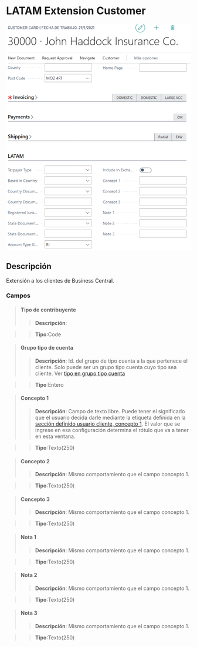 # LATAM Extension Customer
![Ventana de configuración](../../Imagenes/LATAM-Customer-Extension-MainPage.PNG)
## Descripción
Extensión a los clientes de Business Central.

### Campos

>#### Tipo de contribuyente
>>**Descripción**: 
	
>>**Tipo**:Code

>#### Grupo tipo de cuenta
>>**Descripción**: 
	Id. del grupo de tipo cuenta a la que pertenece el cliente. Solo puede ser un grupo tipo cuenta cuyo tipo sea cliente. Ver [tipo en grupo tipo cuenta](../Maestros/LATAM-AccountTypeGroup.md#tipo-de-cuenta)
	
>>**Tipo**:Entero

>#### Concepto 1
>>**Descripción**: 
	Campo de texto libre. Puede tener el significado que el usuario decida darle mediante la etiqueta definida en la [sección definido usuario cliente, concepto 1](../LATAM-Setup/LATAM-Setup.md#etiqueta-concepto-1). El valor que se ingrese en esa configuración determina el rótulo que va a tener en esta ventana.
	
>>**Tipo**:Texto(250)

>#### Concepto 2
>>**Descripción**: 
	Mismo comportamiento que el campo concepto 1.
	
>>**Tipo**:Texto(250)

>#### Concepto 3
>>**Descripción**: 
	Mismo comportamiento que el campo concepto 1.
	
>>**Tipo**:Texto(250)

>#### Nota 1
>>**Descripción**: 
	Mismo comportamiento que el campo concepto 1.
	
>>**Tipo**:Texto(250)

>#### Nota 2
>>**Descripción**: 
	Mismo comportamiento que el campo concepto 1.
	
>>**Tipo**:Texto(250)

>#### Nota 3
>>**Descripción**: 
	Mismo comportamiento que el campo concepto 1.
	
>>**Tipo**:Texto(250)